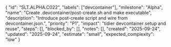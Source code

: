 {
  "id": "SLT.ALPHA.C022",
  "labels": ["devcontainer"],
  "milestone": "Alpha",
  "name": "Create .devcontainer/post-create.sh and make executable",
  "description": "Introduce post-create script and wire from devcontainer.json.",
  "priority": "P1",
  "impact": "tidier devcontainer setup and reuse",
  "steps": [],
  "blocked_by": [],
  "notes": [],
  "created": "2025-09-24",
  "updated": "2025-09-24",
  "estimate": "small",
  "expected_complexity": "low"
}

